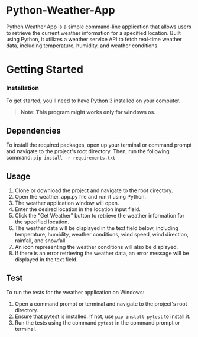 # Python-Weather-App
Python Weather App is a simple command-line application that allows users to retrieve the current weather information for a specified location. Built using Python, it utilizes a weather service API to fetch real-time weather data, including temperature, humidity, and weather conditions.

# Getting Started
### Installation
To get started, you'll need to have [Python 3](https://www.python.org/downloads/) installed on your computer.
>**Note: This program might works only for windows os.**

## Dependencies
To install the required packages, open up your terminal or command prompt and navigate to the project's root directory. Then, run the following command:
```pip install -r requirements.txt```

## Usage
1. Clone or download the project and navigate to the root directory.
2. Open the weather_app.py file and run it using Python.
3. The weather application window will open.
4. Enter the desired location in the location input field.
5. Click the "Get Weather" button to retrieve the weather information for the specified location.
6. The weather data will be displayed in the text field below, including temperature, humidity, weather conditions, wind speed, wind direction, rainfall, and snowfall
7. An icon representing the weather conditions will also be displayed.
8. If there is an error retrieving the weather data, an error message will be displayed in the text field.

## Test
To run the tests for the weather application on Windows:
1. Open a command prompt or terminal and navigate to the project's root directory.
2. Ensure that pytest is installed. If not, use `pip install pytest` to install it.
3. Run the tests using the command `pytest` in the command prompt or terminal.
